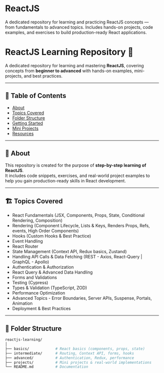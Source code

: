 # ReactJS
A dedicated repository for learning and practicing ReactJS concepts — from fundamentals to advanced topics. Includes hands-on projects, code examples, and exercises to build production-ready React applications. 

# ReactJS Learning Repository 🚀

A dedicated repository for learning and mastering **ReactJS**, covering concepts from **beginner to advanced** with hands-on examples, mini-projects, and best practices.

---

## 📌 Table of Contents
- [About](#about)
- [Topics Covered](#topics-covered)
- [Folder Structure](#folder-structure)
- [Getting Started](#getting-started)
- [Mini Projects](#mini-projects)
- [Resources](#resources)

---

## 📖 About
This repository is created for the purpose of **step-by-step learning of ReactJS**.  
It includes code snippets, exercises, and real-world project examples to help you gain production-ready skills in React development.

---

## 🏗 Topics Covered
- React Fundamentals (JSX, Components, Props, State, Conditional Rendering, Composition)
- Rendering (Component Lifecycle, Lists & Keys, Renders Props, Refs, events, High Order Components)
- Hooks (Custom Hooks & Best Practice)
- Event Handling
- React Router
- State Management (Context API, Redux basics, Zustand)
- Handling API Calls & Data Fetching (REST - Axios, React-Query | GraphQL - Apollo)
- Authentication & Authorization
- React Query & Advanced Data Handling
- Forms and Validations
- Testing (Cypress)
- Types & Validation (TypeScript, ZOD)
- Performance Optimization
- Advanced Topics - Error Boundaries, Server APIs, Suspense, Portals, Animation
- Deployment & Best Practices

---

## 📂 Folder Structure
```bash
reactjs-learning/
│
├── basics/            # React basics (components, props, state)
├── intermediate/      # Routing, Context API, forms, hooks
├── advanced/          # Authentication, Redux, performance
├── projects/          # Mini projects & real-world implementations
└── README.md          # Documentation
